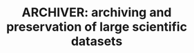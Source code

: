---
abstract: null
creators:
- Addis, Matthew
date: null
document_url: https://services.phaidra.univie.ac.at/api/object/o:1422934/download
grand_parent: iPRES
institutions:
- Arkivum Ltd
keywords: []
landing_page_url: https://phaidra.univie.ac.at/o:1422934
language: eng
layout: publication
license: All rights reserved
notes_url: null
parent: iPRES 2021
presentation_url: null
size: 37315
source_name: iPRES
title: 'ARCHIVER: archiving and preservation of large scientific datasets'
type: lightning talk
year: 2021
---